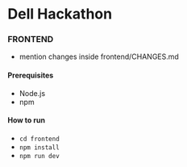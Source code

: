 # Dell Hackathon
 
### FRONTEND
- mention changes inside frontend/CHANGES.md
#### Prerequisites
- Node.js
- npm

#### How to run
- `cd frontend`
- `npm install`
- `npm run dev`

